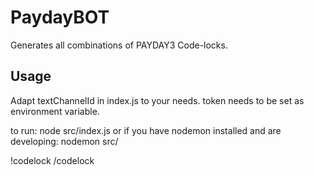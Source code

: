 # PaydayBOT
 
Generates all combinations of PAYDAY3 Code-locks.

## Usage

Adapt textChannelId in index.js to your needs.
token needs to be set as environment variable.

to run:
node src/index.js
or if you have nodemon installed and are developing:
nodemon src/

!codelock <digits>
/codelock <digits>